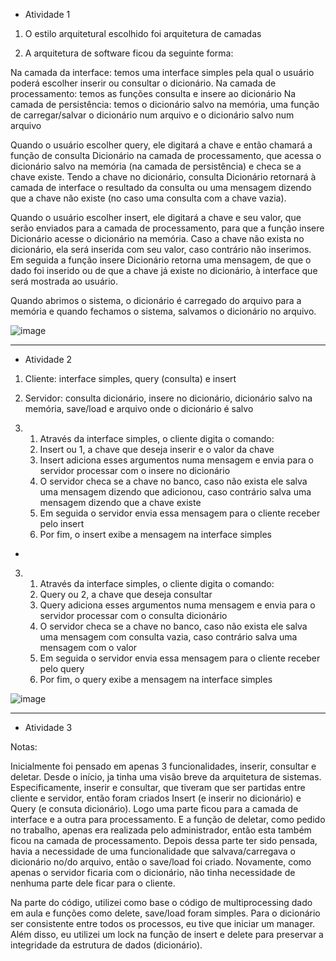 - Atividade 1

1. O estilo arquitetural escolhido foi arquitetura de camadas

2. A arquitetura de software ficou da seguinte forma:

Na camada da interface: temos uma interface simples pela qual o usuário poderá escolher inserir ou consultar o dicionário.
Na camada de processamento: temos as funções consulta e insere ao dicionário
Na camada de persistência: temos o dicionário salvo na memória, uma função de carregar/salvar o dicionário num arquivo e o dicionário salvo num arquivo

Quando o usuário escolher query, ele digitará a chave e então chamará a função de consulta Dicionário na camada de processamento, que acessa o dicionário salvo na 
memória (na camada de persistência) e checa se a chave existe. Tendo a chave no dicionário, consulta Dicionário retornará à camada de interface o resultado da consulta
ou uma mensagem dizendo que a chave não existe (no caso uma consulta com a chave vazia). 

Quando o usuário escolher insert, ele digitará a chave e seu valor, que serão enviados para a camada de processamento, para que a função insere Dicionário acesse o
dicionário na memória. Caso a chave não exista no dicionário, ela será inserida com seu valor, caso contrário não inserimos. Em seguida a função insere Dicionário retorna 
uma mensagem, de que o dado foi inserido ou de que a chave já existe no dicionário, à interface que será mostrada ao usuário.

Quando abrimos o sistema, o dicionário é carregado do arquivo para a memória e quando fechamos o sistema, salvamos o dicionário no arquivo.

![image](https://user-images.githubusercontent.com/29666473/236663502-31beedc5-465b-46f4-b8be-0f6cb3f02a9a.png)


----



- Atividade 2

1. Cliente: interface simples, query (consulta) e insert

2. Servidor: consulta dicionário, insere no dicionário, dicionário salvo na memória, save/load e arquivo onde o dicionário é salvo

3. 1. Através da interface simples, o cliente digita o comando:
   2. Insert ou 1, a chave que deseja inserir e o valor da chave
   3. Insert adiciona esses argumentos numa mensagem e envia para o servidor processar com o insere no dicionário
   4. O servidor checa se a chave no banco, caso não exista ele salva uma mensagem dizendo que adicionou, caso contrário salva uma mensagem dizendo que a chave existe
   5. Em seguida o servidor envia essa mensagem para o cliente receber pelo insert
   6. Por fim, o insert exibe a mensagem na interface simples

-

3. 1. Através da interface simples, o cliente digita o comando:
   2. Query ou 2, a chave que deseja consultar
   3. Query adiciona esses argumentos numa mensagem e envia para o servidor processar com o consulta dicionário
   4. O servidor checa se a chave no banco, caso não exista ele salva uma mensagem com consulta vazia, caso contrário salva uma mensagem com o valor
   5. Em seguida o servidor envia essa mensagem para o cliente receber pelo query
   6. Por fim, o query exibe a mensagem na interface simples



![image](https://user-images.githubusercontent.com/29666473/236663571-b66ad1d7-becb-4039-b265-9f6fed7e21ab.png)

----


- Atividade 3

Notas:

Inicialmente foi pensado em apenas 3 funcionalidades, inserir, consultar e deletar. Desde o início, ja tinha uma visão breve da arquitetura de sistemas. Especificamente, inserir e consultar, que tiveram que ser partidas entre cliente e servidor, então foram criados Insert (e inserir no dicionário) e Query (e consuta dicionário). Logo uma parte ficou para a camada de interface e a outra para processamento. E a função de deletar, como pedido no trabalho, apenas era realizada pelo administrador, então esta também ficou na camada de processamento. Depois dessa parte ter sido pensada, havia a necessidade de uma funcionalidade que salvava/carregava o dicionário no/do arquivo, então o save/load foi criado. Novamente, como apenas o servidor ficaria com o dicionário, não tinha necessidade de nenhuma parte dele ficar para o cliente.

Na parte do código, utilizei como base o código de multiprocessing dado em aula e funções como delete, save/load foram simples. Para o dicionário ser consistente entre todos os processos, eu tive que iniciar um manager. Além disso, eu utilizei um lock na função de insert e delete para preservar a integridade da estrutura de dados (dicionário).




